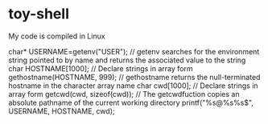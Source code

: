 # toy-shell
My code is compiled in Linux

char* USERNAME=getenv("USER");  // getenv searches for the environment string pointed to by name and returns the associated value to the string
char HOSTNAME[1000];  // Declare strings in array form
gethostname(HOSTNAME, 999); // gethostname returns the null-terminated hostname in the character array name
char cwd[1000]; // Declare strings in array form
getcwd(cwd, sizeof(cwd)); // The getcwdfuction copies an absolute pathname of the current working directory
printf("%s@%s%s$", USERNAME, HOSTNAME, cwd);
